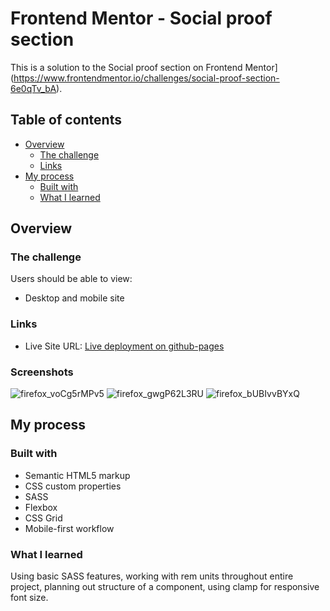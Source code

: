 # Frontend Mentor - Social proof section

This is a solution to the Social proof section on Frontend Mentor](https://www.frontendmentor.io/challenges/social-proof-section-6e0qTv_bA).
## Table of contents

- [Overview](#overview)
  - [The challenge](#the-challenge)
  - [Links](#links)
- [My process](#my-process)
  - [Built with](#built-with)
  - [What I learned](#what-i-learned)

## Overview

### The challenge

Users should be able to view:

- Desktop and mobile site

### Links

- Live Site URL: [Live deployment on github-pages](https://u5s10.github.io/social-proof-section-master/)
### Screenshots

![firefox_voCg5rMPv5](https://user-images.githubusercontent.com/45130492/145464901-6445b988-d919-41c8-998e-931693420b32.png)
![firefox_gwgP62L3RU](https://user-images.githubusercontent.com/45130492/145464908-b026295a-a3c9-4b9f-9008-c4418b6c28e0.png)
![firefox_bUBIvvBYxQ](https://user-images.githubusercontent.com/45130492/145464915-0c564f6c-ec21-49b5-a86d-11576b8b8934.png)


## My process

### Built with

- Semantic HTML5 markup
- CSS custom properties
- SASS
- Flexbox
- CSS Grid
- Mobile-first workflow

### What I learned

Using basic SASS features, working with rem units throughout entire project, planning out structure of a component, using clamp for responsive font size.

